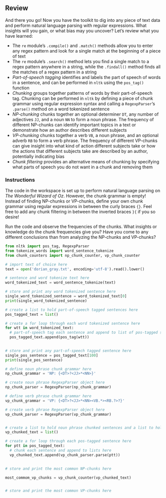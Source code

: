 ## Review

And there you go! Now you have the toolkit to dig into any piece of text data and perform natural language parsing with regular expressions. What insights will you gain, or what bias may you uncover? Let’s review what you have learned:

- The `re` module’s `.compile()` and `.match()` methods allow you to enter any regex pattern and look for a single match at the beginning of a piece of text
- The `re` module’s `.search()` method lets you find a single match to a regex pattern anywhere in a string, while the `.findall()` method finds all the matches of a regex pattern in a string
- *Part-of-speech tagging* identifies and labels the part of speech of words in a sentence, and can be performed in `nltk` using the `pos_tag()` function
- *Chunking* groups together patterns of words by their part-of-speech tag. Chunking can be performed in `nltk` by defining a piece of chunk grammar using regular expression syntax and calling a `RegexpParser`‘s `.parse()` method on a word tokenized sentence
- *NP-chunking* chunks together an optional determiner `DT`, any number of adjectives `JJ`, and a noun `NN` to form a noun phrase. The frequency of different NP-chunks can identify important topics in a text or demonstrate how an author describes different subjects
- *VP-chunking* chunks together a verb `VB`, a noun phrase, and an optional adverb `RB` to form a verb phrase. The frequency of different VP-chunks can give insight into what kind of action different subjects take or how the actions that different subjects take are described by an author, potentially indicating bias
- *Chunk filtering* provides an alternative means of chunking by specifying what parts of speech you do not want in a chunk and removing them



### Instructions

The code in the workspace is set up to perform natural language parsing on *The Wonderful Wizard of Oz*. However, the chunk grammar is empty! Instead of finding NP-chunks or VP-chunks, define your own chunk grammar using regular expressions in between the curly braces `{}`. Feel free to add any chunk filtering in between the inverted braces `}{` if you so desire!

Run the code and observe the frequencies of the chunks. What insights or knowledge do the chunk frequencies give you? Have you come to any different conclusions than from analyzing the NP-chunks and VP-chunks?



```PYTHON
from nltk import pos_tag, RegexpParser
from tokenize_words import word_sentence_tokenize
from chunk_counters import np_chunk_counter, vp_chunk_counter

# import text of choice here
text = open('dorian_gray.txt', encoding='utf-8').read().lower()

# sentence and word tokenize text here
word_tokenized_text = word_sentence_tokenize(text)

# store and print any word tokenized sentence here
single_word_tokenized_sentence = word_tokenized_text[0]
print(single_word_tokenized_sentence)

# create a list to hold part-of-speech tagged sentences here
pos_tagged_text = list()

# create a for loop through each word tokenized sentence here
for wtt in word_tokenized_text:
  # part-of-speech tag each sentence and append to list of pos-tagged sentences here
  pos_tagged_text.append(pos_tag(wtt))
  

# store and print any part-of-speech tagged sentence here
single_pos_sentence = pos_tagged_text[100]
print(single_pos_sentence)

# define noun phrase chunk grammar here
np_chunk_grammar = 'NP: {<DT>?<JJ>*<NN>}'

# create noun phrase RegexpParser object here
np_chunk_parser = RegexpParser(np_chunk_grammar)

# define verb phrase chunk grammar here
vp_chunk_grammar = 'VP: {<DT>?<JJ>*<NN><VB.*><RB.?>?}'

# create verb phrase RegexpParser object here
vp_chunk_parser = RegexpParser(vp_chunk_grammar)


# create a list to hold noun phrase chunked sentences and a list to hold verb phrase chunked sentences here
vp_chunked_text = list()

# create a for loop through each pos-tagged sentence here
for ptt in pos_tagged_text: 
  # chunk each sentence and append to lists here
  vp_chunked_text.append(vp_chunk_parser.parse(ptt))
  

# store and print the most common NP-chunks here

most_commom_vp_chunks = vp_chunk_counter(vp_chunked_text)


# store and print the most common VP-chunks here


```

